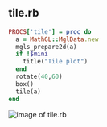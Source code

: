 
## tile.rb

```ruby
PROCS['tile'] = proc do
  a = MathGL::MglData.new
  mgls_prepare2d(a)
  if !$mini
    title("Tile plot")
  end
  rotate(40,60)
  box()
  tile(a)
end


```
![image of tile.rb](https://raw.github.com/masa16/ruby-mathgl-sample/master/samples/tile/tile.png)

